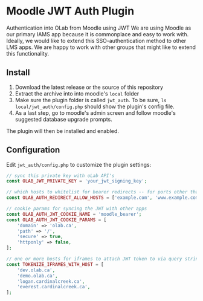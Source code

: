 # Moodle JWT Auth Plugin

Authentication into OLab from Moodle using JWT We are using Moodle as our primary IAMS app because it is commonplace and easy to work with. Ideally, we would like to extend this SSO-authentication method to other LMS apps. We are happy to work with other groups that might like to extend this functionality.

## Install

1. Download the latest release or the source of this repository
2. Extract the archive into into moodle's `local` folder
3. Make sure the plugin folder is called `jwt_auth`. To be sure, `ls local/jwt_auth/config.php` should show the plugin's config file.
4. As a last step, go to moodle's admin screen and follow moodle's suggested database upgrade prompts.

The plugin will then be installed and enabled.

## Configuration

Edit `jwt_auth/config.php` to customize the plugin settings:

```php
// sync this private key with oLab API's
const OLAB_JWT_PRIVATE_KEY = 'your_jwt_signing_key';

// which hosts to whitelist for bearer redirects -- for ports other than 80/443, please use host:port, e.g localhost:8080
const OLAB_AUTH_REDIRECT_ALLOW_HOSTS = ['example.com', 'www.example.com', 'localhost:5903'];

// cookie params for syncing the JWT with other apps
const OLAB_AUTH_JWT_COOKIE_NAME = 'moodle_bearer';
const OLAB_AUTH_JWT_COOKIE_PARAMS = [
    'domain' => 'olab.ca',
    'path' => '/',
    'secure' => true,
    'httponly' => false,
];

// one or more hosts for iframes to attach JWT token to via query string
const TOKENIZE_IFRAMES_WITH_HOST = [
    'dev.olab.ca',
    'demo.olab.ca',
    'logan.cardinalcreek.ca',
    'everest.cardinalcreek.ca',
];
```
